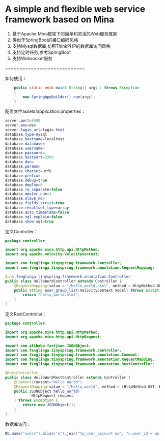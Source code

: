 A simple and flexible web service framework based on Mina
============================
1. 基于Apache Mina框架下的简单和灵活的Web服务框架
2. 类似于SpringBoot的接口编码风格
3. 支持Mysql数据库,仿照ThinkPHP的数据库访问风格
4. 支持定时任务,参考SpringBoot
5. 支持Websocket服务

============================

如何使用：
```java
    public static void main( String[] args ) throws Exception
    {
		new SpringAppBuilder().run(args);
    }
```

配置文件assets/application.properties：
```java
server.port=8080
server.env=dev
server.login_url=login.html
database.type=mysql
database.hostname=localhost
database.database=
database.username=
database.password=
database.hostport=3306
database.dsn=
database.params=
database.charset=utf8
database.prefix=
database.debug=true
database.deploy=0
database.rw_separate=false
database.master_num=1
database.slave_no=
database.fields_strict=true
database.resultset_type=array
database.auto_timestamp=false
database.sql_explain=false
database.show-sql=true
```

定义Controller：
```java
package controller;

import org.apache.mina.http.api.HttpMethod;
import org.apache.velocity.VelocityContext;

import com.fenglinga.tinyspring.framework.Controller;
import com.fenglinga.tinyspring.framework.annotation.RequestMapping;

@com.fenglinga.tinyspring.framework.annotation.Controller
public class HelloWordController extends Controller {	
	@RequestMapping(value = "/hello_world.html", method = HttpMethod.GET)
	public String user_group_list(VelocityContext model) throws Exception {
		return "hello_world.html";
	}
}
```

定义RestController：
```java
package controller;

import org.apache.mina.http.api.HttpMethod;
import org.apache.mina.http.api.HttpRequest;

import com.alibaba.fastjson.JSONObject;
import com.fenglinga.tinyspring.framework.Controller;
import com.fenglinga.tinyspring.framework.annotation.Comment;
import com.fenglinga.tinyspring.framework.annotation.RequestMapping;
import com.fenglinga.tinyspring.framework.annotation.RestController;

@RestController
public class HelloWordRestController extends Controller {
	@Comment(content="Hello World")
	@RequestMapping(value = "/hello_world", method = {HttpMethod.GET, HttpMethod.POST})
	public JSONObject hello_world(
			HttpRequest request
	) throws Exception {
		return new JSONObject();
	}
}
```

数据库访问：
```java
Db.name("users").alias("u").join("tp_user_account ua", "u.user_id = ua.member_id").field("user_id as id,tuijian_id as recommend_id,mobile").where("mobile", "12345678901").find();
```
